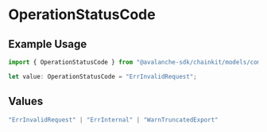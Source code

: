 # OperationStatusCode

## Example Usage

```typescript
import { OperationStatusCode } from "@avalanche-sdk/chainkit/models/components";

let value: OperationStatusCode = "ErrInvalidRequest";
```

## Values

```typescript
"ErrInvalidRequest" | "ErrInternal" | "WarnTruncatedExport"
```